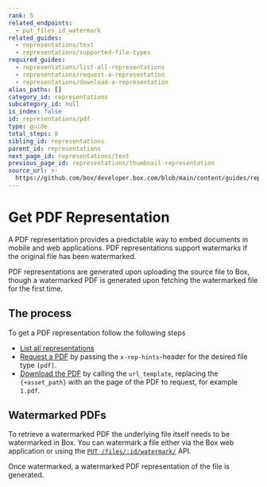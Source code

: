 ```yaml
---
rank: 5
related_endpoints:
  - put_files_id_watermark
related_guides:
  - representations/text
  - representations/supported-file-types
required_guides:
  - representations/list-all-representations
  - representations/request-a-representation
  - representations/download-a-representation
alias_paths: []
category_id: representations
subcategory_id: null
is_index: false
id: representations/pdf
type: guide
total_steps: 8
sibling_id: representations
parent_id: representations
next_page_id: representations/text
previous_page_id: representations/thumbnail-representation
source_url: >-
  https://github.com/box/developer.box.com/blob/main/content/guides/representations/pdf.md
---
```

# Get PDF Representation

A PDF representation provides a predictable way to embed documents
in mobile and web applications. PDF representations support watermarks
if the original file has been watermarked.

PDF representations are generated upon uploading the source file to Box, though
a watermarked PDF is generated upon fetching the watermarked file for
the first time.

## The process

To get a PDF representation follow the following steps

- [List all representations](guide://representations/list-all-representations)
- [Request a PDF](guide://representations/request-a-representation) by passing the
  `x-rep-hints`-header for the desired file type `[pdf]`.
- [Download the PDF](guide://representations/download-a-representation) by
  calling the `url_template`, replacing the `{+asset_path}` with an the page
  of the PDF to request, for example `1.pdf`.

## Watermarked PDFs

To retrieve a watermarked PDF the underlying file itself needs to be
watermarked in Box. You can watermark a file either via the Box web application
or using the [`PUT /files/:id/watermark/`][put_files_id_watermark] API.

Once watermarked, a watermarked PDF representation of the file is generated.

[put_files_id_watermark]: endpoint://put-files-id-watermark